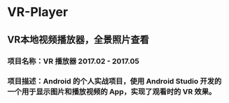 # VR-Player
## VR本地视频播放器，全景照片查看
### 项目名称：VR 播放器 2017.02 - 2017.05
### 项目描述：Android 的个人实战项目，使用 Android Studio 开发的一个用于显示图片和播放视频的 App，实现了观看时的 VR 效果。
